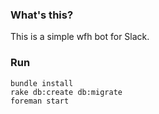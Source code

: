 ### What's this?

This is a simple wfh bot for Slack.

### Run

```
bundle install
rake db:create db:migrate
foreman start
```
